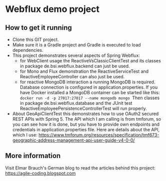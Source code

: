 # Webflux demo project

## How to get it running
* Clone this GIT project.
* Make sure it is a Gradle project and Gradle is executed to load dependencies.
* This project demonstrates several aspects of Spring Webflux:
    * for WebClient usage the ReactiveVsClassicClientTest and its classes in package de.bsi.webflux.backend can just be used.
    * for Mono and Flux demonstration the ReactiveServiceTest and ReactiveEmployeeController can also just be used.
    * for reactive MongoDB interaction a running MongoDB is required. Database connection is configured in application.properties. If you have Docker installed a MongoDB container can be started like this: 
    `docker run -d -p 27017:27017 --name mongodb mongo`
    &nbsp;Then classes in package de.bsi.webflux.database and the JUnit test ReactiveEmployeePersistenceControllerTest will run properly.
* About GeoApiClientTest this demonstrates how to use OAuth2 secured REST APIs with Spring 5.
  The API which I am calling is from tmforum, so you can see how it is done, 
  but you have to provide own endpoints and credentials in application.properties file.
  Here are details about the API, which I use:
  https://www.tmforum.org/resources/specification/tmf673-geographic-address-management-api-user-guide-v4-0-0/


## More information
Visit Elmar Brauch's German blog to read the articles behind this project:
https://agile-coding.blogspot.com
